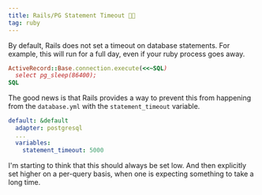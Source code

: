```yaml
---
title: Rails/PG Statement Timeout 🐘⏰
tag: ruby
---
```


By default, Rails does not set a timeout on database statements. For example, this will run for a full day, even if your ruby process goes away.

```ruby
ActiveRecord::Base.connection.execute(<<~SQL)
  select pg_sleep(86400);
SQL
```
The good news is that Rails provides a way to prevent this from happening from the `database.yml` with the `statement_timeout` variable.

```yml
default: &default
  adapter: postgresql
  ...
  variables:
    statement_timeout: 5000

```

I'm starting to think that this should always be set low. And then explicitly set higher on a per-query basis, when one is expecting something to take a long time.
